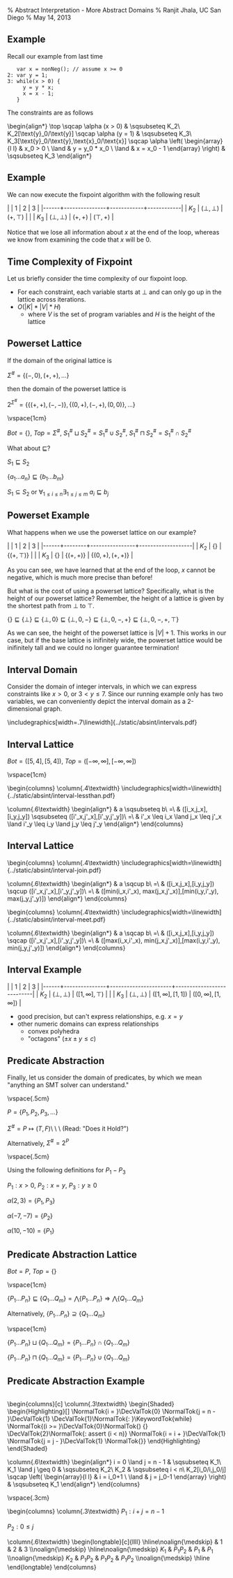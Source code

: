 % Abstract Interpretation - More Abstract Domains
% Ranjit Jhala, UC San Diego
% May 14, 2013

## Example

Recall our example from last time

~~~~~{.javascript}
   var x = nonNeg(); // assume x >= 0
2: var y = 1;
3: while(x > 0) {
     y = y * x;
     x = x - 1;
   }
~~~~~

The constraints are as follows

\begin{align*}
\top \sqcap \alpha (x > 0)                     & \sqsubseteq K_2\\
K_2[\text{y}_0/\text{y}] \sqcap \alpha (y = 1) & \sqsubseteq K_3\\
K_3[\text{y}_0/\text{y},\text{x}_0/\text{x}] \sqcap \alpha \left(
\begin{array}{l l}
      & x_0 > 0 \\
\land & y = y_0 * x_0 \\
\land & x = x_0 - 1
\end{array}
\right) & \sqsubseteq K_3
\end{align*}
## Example

We can now execute the fixpoint algorithm with the following result

|      | 1             | 2          |          3 |
|------+---------------+------------+------------|
| $K_2$ | $(\bot,\bot)$ | $(+,\top)$ |            |
| $K_3$ | $(\bot,\bot)$ | $(+,+)$    | $(\top,+)$ |

Notice that we lose all information about $x$ at the end of the loop, whereas we know from examining the code that $x$ will be 0.

## Time Complexity of Fixpoint
Let us briefly consider the time complexity of our fixpoint loop.

- For each constraint, each variable starts at $\bot$ and can only go up
  in the lattice across iterations.
- $O(|K| * |V| * H)$
    - where $V$ is the set of program variables and $H$ is the height of the lattice

## Powerset Lattice
If the domain of the original lattice is

$\Sigma^\# = \{ (-,0), (+,+), \ldots \}$

then the domain of the powerset lattice is

$2^{\Sigma^\#} = \{ \{(+,+), (-,-)\}, \{(0,+), (-,+), (0,0)\}, \ldots \}$

\vspace{1cm}

$Bot = \{\},\ Top = \Sigma^\#,\ S_1^\# \sqcup S_2^\# = S_1^\# \cup S_2^\#,\ S_1^\# \sqcap S_2^\# = S_1^\# \cap S_2^\#$

What about $\sqsubseteq$?

$S_1 \sqsubseteq S_2$

$\{a_1 \ldots a_n\} \sqsubseteq \{b_1 \ldots b_m\}$

$S_1 \subseteq S_2$ or $\forall_{1 \leq i \leq n} \exists_{1 \leq j \leq m}\ a_i \sqsubseteq b_j$

## Powerset Example
What happens when we use the powerset lattice on our example?

|      | 1      | 2              |                 3 |
|------+--------+----------------+-------------------|
| $K_2$ | $\{\}$ | $\{(+,\top)\}$ |                   |
| $K_3$ | $\{\}$ | $\{(+,+)\}$    | $\{(0,+),(+,+)\}$ |

As you can see, we have learned that at the end of the loop, $x$
cannot be negative, which is much more precise than before!

But what is the cost of using a powerset lattice? Specifically, what
is the height of our powerset lattice? Remember, the height of a
lattice is given by the shortest path from $\bot$ to $\top$.

$\{\} \sqsubseteq \{\bot\} \sqsubseteq \{\bot,0\} \sqsubseteq \{\bot,0,-\} \sqsubseteq \{\bot,0,-,+\} \sqsubseteq \{\bot,0,-,+,\top\}$

As we can see, the height of the powerset lattice is $|V| + 1$. This
works in our case, but if the base lattice is inifinitely wide, the
powerset lattice would be inifinitely tall and we could no longer
guarantee termination!

## Interval Domain
Consider the domain of integer intervals, in which we can express constraints like $x > 0$, or $3 < y \leq 7$. Since our running example only has two variables, we can conveniently depict the interval domain as a 2-dimensional graph.

\includegraphics[width=.7\linewidth]{../static/absint/intervals.pdf}

## Interval Lattice
$Bot = ([5,4],[5,4]),\ Top = ([-\infty,\infty],[-\infty,\infty])$

\vspace{1cm}

\begin{columns}
\column{.4\textwidth}
\includegraphics[width=\linewidth]{../static/absint/interval-lessthan.pdf}

\column{.6\textwidth}
\begin{align*}
   & a \sqsubseteq b\\
=\ & ([i_x,j_x],[i_y,j_y]) \sqsubseteq ([i'_x,j'_x],[i'_y,j'_y])\\
=\ & i'_x \leq i_x \land j_x \leq j'_x \land i'_y \leq i_y \land j_y \leq j'_y
\end{align*}
\end{columns}

## Interval Lattice

\begin{columns}
\column{.4\textwidth}
\includegraphics[width=\linewidth]{../static/absint/interval-join.pdf}

\column{.6\textwidth}
\begin{align*}
   & a \sqcup b\\
=\ & ([i_x,j_x],[i_y,j_y]) \sqcup ([i'_x,j'_x],[i'_y,j'_y])\\
=\ & ([min(i_x,i'_x), max(j_x,j'_x)],[min(i_y,i'_y), max(j_y,j'_y)])
\end{align*}
\end{columns}

\begin{columns}
\column{.4\textwidth}
\includegraphics[width=\linewidth]{../static/absint/interval-meet.pdf}

\column{.6\textwidth}
\begin{align*}
   & a \sqcap b\\
=\ & ([i_x,j_x],[i_y,j_y]) \sqcap ([i'_x,j'_x],[i'_y,j'_y])\\
=\ & ([max(i_x,i'_x), min(j_x,j'_x)],[max(i_y,i'_y), min(j_y,j'_y)])
\end{align*}
\end{columns}

## Interval Example

|      | 1             | 2                    |                         3 |
|------+---------------+----------------------+---------------------------|
| $K_2$ | $(\bot,\bot)$ | $([1,\infty],\top)$  |                           |
| $K_3$ | $(\bot,\bot)$ | $([1,\infty],[1,1])$ | $([0,\infty],[1,\infty])$ |

- good precision, but can't express relationships, e.g. $x = y$
- other numeric domains can express relationships
    - convex polyhedra
    - "octagons" ($\pm x \pm y \leq c$)


## Predicate Abstraction
Finally, let us consider the domain of predicates, by which we mean "anything an SMT solver can understand."

\vspace{.5cm}

$P = \{P_1, P_2, P_3, \ldots\}$

$\Sigma^\# = P \mapsto (T,F)$\ \ \ (Read: "Does it Hold?")

Alternatively, $\Sigma^\# = 2^P$

\vspace{.5cm}

Using the following definitions for $P_1 - P_3$

$P_1: x > 0,\ P_2: x = y,\ P_3: y \geq 0$

$\alpha (2,3) = \{P_1, P_3\}$

$\alpha (-7,-7) = \{P_2\}$

$\alpha (10,-10) = \{P_1\}$

## Predicate Abstraction Lattice

$Bot = P,\ Top = \{\}$

\vspace{1cm}

$\{P_1 \ldots P_n\} \sqsubseteq \{Q_1 \ldots Q_m\} = \bigwedge \{P_1 \ldots P_n\} \Rightarrow \bigwedge \{Q_1 \ldots Q_m\}$

Alternatively, $\{P_1 \ldots P_n\} \supseteq \{Q_1 \ldots Q_m\}$

\vspace{1cm}

$\{P_1 \ldots P_n\} \sqcup \{Q_1 \ldots Q_m\} = \{P_1 \ldots P_n\} \cap \{Q_1 \ldots Q_m\}$

$\{P_1 \ldots P_n\} \sqcap \{Q_1 \ldots Q_m\} = \{P_1 \ldots P_n\} \cup \{Q_1 \ldots Q_m\}$

## Predicate Abstraction Example
~~~~{.javascript}
~~~~

\begin{columns}[c]
\column{.3\textwidth}
\begin{Shaded}
\begin{Highlighting}[]
   \NormalTok{i = }\DecValTok{0}
   \NormalTok{j = n - }\DecValTok{1}
\DecValTok{1}\NormalTok{: }\KeywordTok{while} \NormalTok{(i >= }\DecValTok{0}\NormalTok{) \{}
\DecValTok{2}\NormalTok{:   assert (i < n)}
     \NormalTok{i = i + }\DecValTok{1}
     \NormalTok{j = j - }\DecValTok{1}
   \NormalTok{\}}
\end{Highlighting}
\end{Shaded}

\column{.6\textwidth}
\begin{align*}
i = 0 \land j = n - 1 & \sqsubseteq K_1\\
K_1 \land j \geq 0    & \sqsubseteq K_2\\
K_2                   & \sqsubseteq i < n\\
K_2[i_0/i,j_0/j] \sqcap
\left(
\begin{array}{l l}
      & i = i_0+1 \\
\land & j = j_0-1
\end{array}
\right) & \sqsubseteq K_1
\end{align*}
\end{columns}

\vspace{.3cm}

\begin{columns}
\column{.3\textwidth}
$P_1: i + j = n - 1$

$P_2: 0 \leq j$

\column{.6\textwidth}
\begin{longtable}[c]{llll}
\hline\noalign{\medskip}
& 1 & 2 & 3
\\\noalign{\medskip}
\hline\noalign{\medskip}
$K_1$ & $P_1P_2$ & $P_1$ & $P_1$
\\\noalign{\medskip}
$K_2$ & $P_1P_2$ & $P_1P_2$ & $P_1P_2$
\\\noalign{\medskip}
\hline
\end{longtable}
\end{columns}

